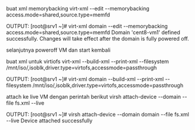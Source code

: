 buat xml memorybacking
virt-xml <domain> --edit --memorybacking access.mode=shared,source.type=memfd

OUTPUT:
[root@srv1 ~]# virt-xml domain --edit --memorybacking access.mode=shared,source.type=memfd
Domain 'cent8-vm1' defined successfully.
Changes will take effect after the domain is fully powered off.

selanjutnya poweroff VM dan start kembali

buat xml untuk virtiofs
virt-xml <domain> --build-xml --print-xml --filesystem /mnt/iso/,isoblk,driver.type=virtofs,accessmode=passthrough

OUTPUT:
[root@srv1 ~]# virt-xml domain --build-xml --print-xml --filesystem /mnt/iso/,isoblk,driver.type=virtofs,accessmode=passthrough
<filesystem accessmode="passthrough" type="mount">
  <source dir="/mnt/iso/"/>
  <target dir="isoblk"/>
  <driver type="virtofs"/>
</filesystem>

attach ke live VM dengan perintah berikut
virsh attach-device --domain <domain> --file fs.xml  --live

OUTPUT:
[root@srv1 ~]# virsh attach-device --domain domain --file fs.xml  --live
Device attached successfully
